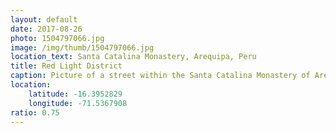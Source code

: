 ```yaml
---
layout: default
date: 2017-08-26
photo: 1504797066.jpg
image: /img/thumb/1504797066.jpg
location_text: Santa Catalina Monastery, Arequipa, Peru
title: Red Light District
caption: Picture of a street within the Santa Catalina Monastery of Arequipa. By the way, this convent is still active but with significant less nuns living there, 60 nowadays where it used to be about 170 a century ago!
location:
    latitude: -16.3952829
    longitude: -71.5367908
ratio: 0.75
---
```

